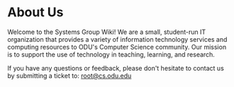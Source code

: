 # About Us

Welcome to the Systems Group Wiki! We are a small, student-run IT organization that provides a variety of information technology services and computing resources to ODU's Computer Science community. Our mission is to support the use of technology in teaching, learning, and research.

If you have any questions or feedback, please don't hesitate to contact us by submitting a ticket to: root@cs.odu.edu
